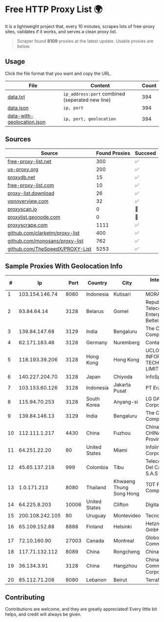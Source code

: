 
# Free HTTP Proxy List 🌍

It is a lightweight project that, every 10 minutes, scrapes lots of free-proxy sites, validates if it works, and serves a clean proxy list.


> Scraper found **8109** proxies at the latest update. Usable proxies are below.

## Usage

Click the file format that you want and copy the URL.


|File|Content|Count|
|----|-------|-----|
|[data.txt](https://raw.githubusercontent.com/themiralay/Proxy-List-World/master/data.txt)|`ip_address:port` combined (seperated new line)|394|
|[data.json](https://raw.githubusercontent.com/themiralay/Proxy-List-World/master/data.json)|`ip, port`|394|
|[data-with-geolocation.json](https://raw.githubusercontent.com/themiralay/Proxy-List-World/master/data-with-geolocation.json)|`ip, port, geolocation`|394|

## Sources

|Source|Found Proxies|Succeed|
|------|-------------|-------|
|[free-proxy-list.net](https://free-proxy-list.net)|300|✅|
|[us-proxy.org](https://www.us-proxy.org)|200|✅|
|[proxydb.net](http://proxydb.net)|15|✅|
|[free-proxy-list.com](https://free-proxy-list.com/?page=&port=&type%5B%5D=http&type%5B%5D=https&up_time=0&search=Search)|10|✅|
|[proxy-list.download](https://www.proxy-list.download/HTTP)|26|✅|
|[vpnoverview.com](https://vpnoverview.com/privacy/anonymous-browsing/free-proxy-servers)|32|✅|
|[proxyscan.io](https://www.proxyscan.io)|0|🚫|
|[proxylist.geonode.com](https://proxylist.geonode.com/api/proxy-list?limit=300&page=1&sort_by=lastChecked&sort_type=desc&protocols=http,https)|0|🚫|
|[proxyscrape.com](https://api.proxyscrape.com/v2/?request=displayproxies&protocol=http&timeout=10000&country=all&ssl=all&anonymity=all)|1111|✅|
|[github.com/clarketm/proxy-list](https://raw.githubusercontent.com/clarketm/proxy-list/master/proxy-list-raw.txt)|400|✅|
|[github.com/monosans/proxy-list](https://raw.githubusercontent.com/monosans/proxy-list/main/proxies/http.txt)|762|✅|
|[github.com/TheSpeedX/PROXY-List](https://raw.githubusercontent.com/TheSpeedX/PROXY-List/master/http.txt)|5253|✅|


## Sample Proxies With Geolocation Info

|#|Ip|Port|Country|City|Internet Service Provider|
|-|--|----|-------|----|-------------------------|
|1|103.154.146.74|8080|Indonesia|Kutisari|MORATELINDONAP|
|2|93.84.64.14|3128|Belarus|Gomel|Republican Unitary Telecommunication Enterprise Beltelecom|
|3|139.84.147.68|3129|India|Bengaluru|The Constant Company, LLC|
|4|62.171.183.48|3128|Germany|Nuremberg|Contabo GmbH|
|5|118.193.39.206|3128|Hong Kong|Hong Kong|UCLOUD INFORMATION TECHNOLOGY (HK) LIMITED|
|6|140.227.204.70|3128|Japan|Chiyoda|InfoSphere|
|7|103.153.60.126|3128|Indonesia|Jakarta Pusat|PT Era Awan Digital|
|8|115.94.70.253|3128|South Korea|Anyang-si|LG DACOM Corporation|
|9|139.84.146.13|3129|India|Bengaluru|The Constant Company, LLC|
|10|112.111.1.217|4430|China|Fuzhou|China Unicom CHINA169 Fujian Province Network|
|11|64.251.22.20|80|United States|Miami|Infolink Global Corporation|
|12|45.65.137.218|999|Colombia|Tibu|Telecomunicaciones Del Catatumbo S.A.S|
|13|1.0.171.213|8080|Thailand|Khwaeng Thung Song Hong|TOT Public Company Limited|
|14|64.225.8.203|10006|United States|Clifton|DigitalOcean, LLC|
|15|200.108.242.105|80|Uruguay|Montevideo|Tecnowind S.A.|
|16|65.109.152.88|8888|Finland|Helsinki|Hetzner Online GmbH|
|17|72.10.160.90|27003|Canada|Montreal|GloboTech Communications|
|18|117.71.132.112|8089|China|Rongcheng|Chinanet|
|19|36.134.3.91|3128|China|Hangzhou|China Mobile Communications Corporation|
|20|85.112.71.208|8080|Lebanon|Beirut|TerraNet sal|



## Contributing

Contributions are welcome, and they are greatly appreciated! Every
little bit helps, and credit will always be given.

